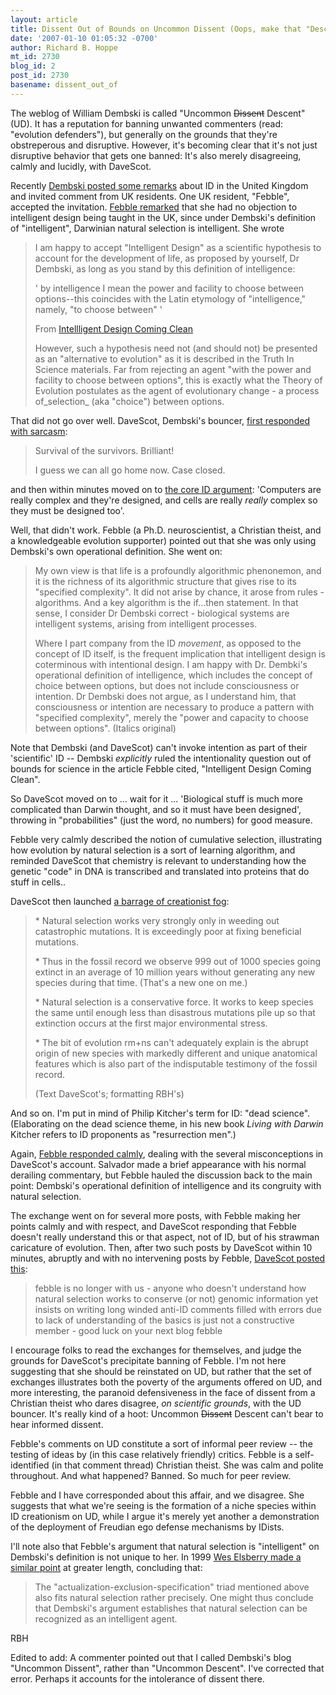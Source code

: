 ```yaml
---
layout: article
title: Dissent Out of Bounds on Uncommon Dissent (Oops, make that "Descent")
date: '2007-01-10 01:05:32 -0700'
author: Richard B. Hoppe
mt_id: 2730
blog_id: 2
post_id: 2730
basename: dissent_out_of
---
```

The weblog of William Dembski is called "Uncommon ~~Dissent~~ Descent" (UD).  It has a reputation for banning unwanted commenters (read: "evolution defenders"), but generally on the grounds that they're obstreperous and disruptive.  However, it's becoming clear that it's not just disruptive behavior that gets one banned: It's also merely disagreeing, calmly and lucidly, with DaveScot.

Recently [Dembski posted some remarks](http://www.uncommondescent.com/archives/1925) about ID in the United Kingdom and invited comment from UK residents.  One UK resident, "Febble", accepted the invitation.  [Febble remarked](http://www.uncommondescent.com/archives/1925#comment-83655) that she had no objection to intelligent design being taught in the UK, since under Dembski's definition of "intelligent", Darwinian natural selection is intelligent.  She wrote

> I am happy to accept "Intelligent Design" as a scientific hypothesis to account for the development of life, as proposed by yourself, Dr Dembski, as long as you stand by this definition of intelligence:
> 
> ' by intelligence I mean the power and facility to choose between options--this coincides with the Latin etymology of "intelligence," namely, "to choose between" '
> 
> From [Intellligent Design Coming Clean](http://www.designinference.com/documents/2000.11.ID_coming_clean.htm)
> 
> However, such a hypothesis need not (and should not) be presented as an "alternative to evolution" as it is described in the Truth In Science materials. Far from rejecting an agent "with the power and facility to choose between options", this is exactly what the Theory of Evolution postulates as the agent of evolutionary change - a process of_selection_ (aka "choice") between options. 

That did not go over well.  DaveScot, Dembski's bouncer, [first responded with sarcasm](http://www.uncommondescent.com/archives/1925#comment-83666):

> Survival of the survivors. Brilliant!
> 
> I guess we can all go home now. Case closed. 

and then within minutes moved on to [ the core ID argument](http://www.uncommondescent.com/archives/1925#comment-83668): 'Computers are really complex and they're designed, and cells are really _really_ complex so they must be designed too'.

Well, that didn't work.  Febble (a Ph.D. neuroscientist, a Christian theist, and a knowledgeable evolution supporter) pointed out that she was only using Dembski's own operational definition.  She went on:

> My own view is that life is a profoundly algorithmic phenonemon, and it is the richness of its algorithmic structure that gives rise to its "specified complexity". It did not arise by chance, it arose from rules - algorithms. And a key algorithm is the if...then statement. In that sense, I consider Dr Dembski correct - biological systems are intelligent systems, arising from intelligent processes.
> 
> Where I part company from the ID _movement_, as opposed to the concept of ID itself, is the frequent implication that intelligent design is coterminous with intentional design. I am happy with Dr. Dembki's operational definition of intelligence, which includes the concept of choice between options, but does not include consciousness or intention. Dr Dembski does not argue, as I understand him, that consciousness or intention are necessary to produce a pattern with "specified complexity", merely the "power and capacity to choose between options".  (Italics original)

 Note that Dembski (and DaveScot) can't invoke intention as part of their 'scientific' ID -- Dembski _explicitly_ ruled the intentionality question out of bounds for science in the article Febble cited, "Intelligent Design Coming Clean".

So DaveScot moved on to ... wait for it ... 'Biological stuff is much more complicated than Darwin thought, and so it must have been designed', throwing in "probabilities" (just the word, no numbers) for good measure.

Febble very calmly described the notion of cumulative selection, illustrating how evolution by natural selection is a sort of learning algorithm, and reminded DaveScot that chemistry is relevant to understanding how the genetic "code" in DNA is transcribed and translated into proteins that do stuff in cells..

DaveScot then launched [a barrage of creationist fog](http://www.uncommondescent.com/archives/1925#comment-84154): 

> \* Natural selection works very strongly only in weeding out catastrophic mutations. It is exceedingly poor at fixing beneficial mutations.
> 
> \* Thus in the fossil record we observe 999 out of 1000 species going extinct in an average of 10 million years without generating any new species during that time.  (That's a new one on me.)
> 
> \* Natural selection is a conservative force. It works to keep species the same until enough less than disastrous mutations pile up so that extinction occurs at the first major environmental stress.
> 
> \* The bit of evolution rm+ns can't adequately explain is the abrupt origin of new species with markedly different and unique anatomical features which is also part of the indisputable testimony of the fossil record.
> 
> (Text DaveScot's; formatting RBH's)

And so on.  I'm put in mind of Philip Kitcher's term for ID: "dead science".  (Elaborating on the dead science theme, in his new book _Living with Darwin_ Kitcher refers to ID proponents as "resurrection men".)

Again, [Febble responded calmly](http://www.uncommondescent.com/archives/1925#comment-84179), dealing with the several misconceptions in DaveScot's account.  Salvador made a brief appearance with his normal derailing commentary, but Febble hauled the discussion back to the main point: Dembski's operational definition of intelligence and its congruity with natural selection.

The exchange went on for several more posts, with Febble making her points calmly and with respect, and DaveScot responding that Febble doesn't really understand this or that aspect, not of ID, but of his strawman caricature of evolution.  Then, after two such posts by DaveScot within 10 minutes, abruptly and with no intervening posts by Febble, [DaveScot posted this](http://www.uncommondescent.com/archives/1925#comment-84470):

> febble is no longer with us - anyone who doesn't understand how natural selection works to conserve (or not) genomic information yet insists on writing long winded anti-ID comments filled with errors due to lack of understanding of the basics is just not a constructive member - good luck on your next blog febble

I encourage folks to read the exchanges for themselves, and judge the grounds for DaveScot's precipitate banning of Febble.  I'm not here suggesting that she should be reinstated on UD, but rather that the set of exchanges illustrates both the poverty of the arguments offered on UD, and more interesting, the paranoid defensiveness in the face of dissent from a Christian theist who dares disagree, _on scientific grounds_, with the UD bouncer.  It's really kind of a hoot: Uncommon ~~Dissent~~ Descent can't bear to hear informed dissent.

Febble's comments on UD constitute a sort of informal peer review -- the testing of ideas by (in this case relatively friendly) critics.  Febble is a self-identified (in that comment thread) Christian theist.  She was calm and polite throughout.  And what happened?  Banned.  So much for peer review.

Febble and I have corresponded about this affair, and we disagree.  She suggests that what we're seeing is the formation of a niche species within ID creationism on UD, while I argue it's merely yet another a demonstration of the deployment of Freudian ego defense mechanisms by IDists.

I'll note also that Febble's argument that natural selection is "intelligent" on Dembski's definition is not unique to her.  In 1999 [Wes Elsberry made a similar point](http://www.talkreason.org/articles/inference.cfm) at greater length, concluding that:

> The "actualization-exclusion-specification" triad mentioned above also fits natural selection rather precisely. One might thus conclude that Dembski's argument establishes that natural selection can be recognized as an intelligent agent.

RBH

Edited to add: A commenter pointed out that I called Dembski's blog "Uncommon Dissent", rather than "Uncommon Descent".  I've corrected that error.  Perhaps it accounts for the intolerance of dissent there.
